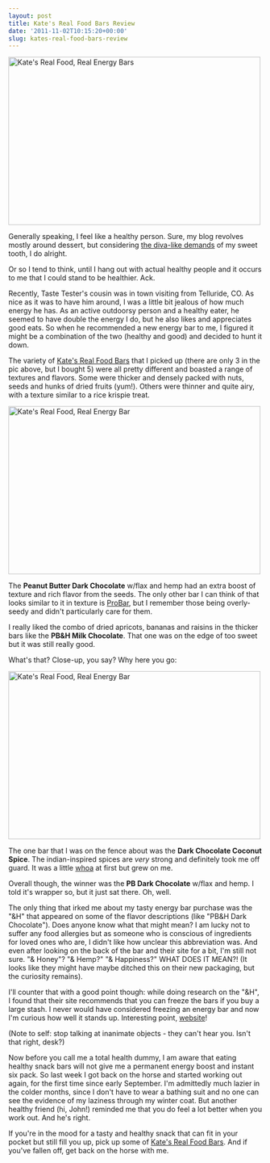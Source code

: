 ```yaml
---
layout: post
title: Kate's Real Food Bars Review
date: '2011-11-02T10:15:20+00:00'
slug: kates-real-food-bars-review
---
```

<a href="http://www.flickr.com/photos/kstar810/6305889414/" title="Kate's Real Food, Real Energy Bars by kstar810, on Flickr"><img src="http://farm7.static.flickr.com/6054/6305889414_c440d837da.jpg" width="500" height="333" alt="Kate's Real Food, Real Energy Bars"></a>

Generally speaking, I feel like a healthy person. Sure, my blog revolves mostly around dessert, but considering <a href="http://www.youtube.com/watch?v=1pnjtxfIJDE">the diva-like demands</a> of my sweet tooth, I do alright.

Or so I tend to think, until I hang out with actual healthy people and it occurs to me that I could stand to be healthier. Ack.

Recently, Taste Tester's cousin was in town visiting from Telluride, CO. As nice as it was to have him around, I was a little bit jealous of how much energy he has. As an active outdoorsy person and a healthy eater, he seemed to have double the energy I do, but he also likes and appreciates good eats. So when he recommended a new energy bar to me, I figured it might be a combination of the two (healthy and good) and decided to hunt it down. 

The variety of <a href="http://katesrealfood.com/">Kate's Real Food Bars</a> that I picked up (there are only 3 in the pic above, but I bought 5) were all pretty different and boasted a range of textures and flavors. Some were thicker and densely packed with nuts, seeds and hunks of dried fruits (yum!). Others were thinner and quite airy, with a texture similar to a rice krispie treat.

<a href="http://www.flickr.com/photos/kstar810/6305889846/" title="Kate's Real Food, Real Energy Bar by kstar810, on Flickr"><img src="http://farm7.static.flickr.com/6240/6305889846_5c97dedc49.jpg" width="500" height="333" alt="Kate's Real Food, Real Energy Bar"></a>

The <strong>Peanut Butter Dark Chocolate</strong> w/flax and hemp had an extra boost of texture and rich flavor from the seeds. The only other bar I can think of that looks similar to it in texture is <a href="http://www.flickr.com/photos/kstar810/2290430420/">ProBar</a>, but I remember those being overly-seedy and didn't particularly care for them.

I really liked the combo of dried apricots, bananas and raisins in the thicker bars like the <strong>PB&H Milk Chocolate</strong>. That one was on the edge of too sweet but it was still really good.

What's that? Close-up, you say? Why here you go:

<a href="http://www.flickr.com/photos/kstar810/6305365619/" title="Kate's Real Food, Real Energy Bar by kstar810, on Flickr"><img src="http://farm7.static.flickr.com/6094/6305365619_1277ec4943.jpg" width="500" height="333" alt="Kate's Real Food, Real Energy Bar"></a>

The one bar that I was on the fence about was the <strong>Dark Chocolate Coconut Spice</strong>. The indian-inspired spices are *very* strong and definitely took me off guard. It was a little <a href="http://www.youtube.com/watch?v=c5dCopAZaq8">whoa</a> at first but grew on me.

Overall though, the winner was the <strong>PB Dark Chocolate</strong> w/flax and hemp. I told it's wrapper so, but it just sat there. Oh, well.

The only thing that irked me about my tasty energy bar purchase was the "&H" that appeared on some of the flavor descriptions (like "PB&H Dark Chocolate"). Does anyone know what that might mean? I am lucky not to suffer any food allergies but as someone who is conscious of ingredients for loved ones who are, I didn't like how unclear this abbreviation was. And even after looking on the back of the bar and their site for a bit, I'm still not sure. "& Honey"? "& Hemp?" "& Happiness?" WHAT DOES IT MEAN?! (It looks like they might have maybe ditched this on their new packaging, but the curiosity remains).

I'll counter that with a good point though: while doing research on the "&H", I found that their site recommends that you can freeze the bars if you buy a large stash. I never would have considered freezing an energy bar and now I'm curious how well it stands up. Interesting point, <a href="http://katesrealfood.com/">website</a>! 

(Note to self: stop talking at inanimate objects - they can't hear you. Isn't that right, desk?)

Now before you call me a total health dummy, I am aware that eating healthy snack bars will not give me a permanent energy boost and instant six pack. So last week I got back on the horse and started working out again, for the first time since early September. I'm admittedly much lazier in the colder months, since I don't have to wear a bathing suit and no one can see the evidence of my laziness through my winter coat. But another healthy friend (hi, John!) reminded me that you do feel a lot better when you work out. And he's right.

If you're in the mood for a tasty and healthy snack that can fit in your pocket but still fill you up, pick up some of <a href="http://katesrealfood.com/">Kate's Real Food Bars</a>. And if you've fallen off, get back on the horse with me.
